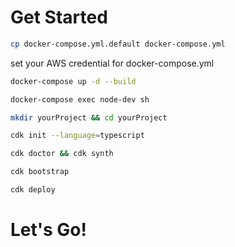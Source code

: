 # Get Started
```bash
cp docker-compose.yml.default docker-compose.yml
```
set your AWS credential for docker-compose.yml

```bash
docker-compose up -d --build 
```

```bash
docker-compose exec node-dev sh
```

```bash
mkdir yourProject && cd yourProject
```

```bash
cdk init --language=typescript
```

```bash
cdk doctor && cdk synth
```

```bash
cdk bootstrap
```

```bash
cdk deploy
```

# Let's Go!